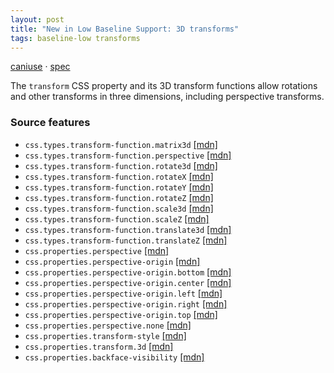 ```yaml
---
layout: post
title: "New in Low Baseline Support: 3D transforms"
tags: baseline-low transforms
---
```


[caniuse](https://caniuse.com/?search=transforms3d) · [spec](https://drafts.csswg.org/css-transforms-2/)

The `transform` CSS property and its 3D transform functions allow rotations and other transforms in three dimensions, including perspective transforms.

### Source features

- ``css.types.transform-function.matrix3d`` [[mdn]](https://developer.mozilla.org/en-US/search?q=css.types.transform-function.matrix3d)
- ``css.types.transform-function.perspective`` [[mdn]](https://developer.mozilla.org/en-US/search?q=css.types.transform-function.perspective)
- ``css.types.transform-function.rotate3d`` [[mdn]](https://developer.mozilla.org/en-US/search?q=css.types.transform-function.rotate3d)
- ``css.types.transform-function.rotateX`` [[mdn]](https://developer.mozilla.org/en-US/search?q=css.types.transform-function.rotateX)
- ``css.types.transform-function.rotateY`` [[mdn]](https://developer.mozilla.org/en-US/search?q=css.types.transform-function.rotateY)
- ``css.types.transform-function.rotateZ`` [[mdn]](https://developer.mozilla.org/en-US/search?q=css.types.transform-function.rotateZ)
- ``css.types.transform-function.scale3d`` [[mdn]](https://developer.mozilla.org/en-US/search?q=css.types.transform-function.scale3d)
- ``css.types.transform-function.scaleZ`` [[mdn]](https://developer.mozilla.org/en-US/search?q=css.types.transform-function.scaleZ)
- ``css.types.transform-function.translate3d`` [[mdn]](https://developer.mozilla.org/en-US/search?q=css.types.transform-function.translate3d)
- ``css.types.transform-function.translateZ`` [[mdn]](https://developer.mozilla.org/en-US/search?q=css.types.transform-function.translateZ)
- ``css.properties.perspective`` [[mdn]](https://developer.mozilla.org/en-US/search?q=css.properties.perspective)
- ``css.properties.perspective-origin`` [[mdn]](https://developer.mozilla.org/en-US/search?q=css.properties.perspective-origin)
- ``css.properties.perspective-origin.bottom`` [[mdn]](https://developer.mozilla.org/en-US/search?q=css.properties.perspective-origin.bottom)
- ``css.properties.perspective-origin.center`` [[mdn]](https://developer.mozilla.org/en-US/search?q=css.properties.perspective-origin.center)
- ``css.properties.perspective-origin.left`` [[mdn]](https://developer.mozilla.org/en-US/search?q=css.properties.perspective-origin.left)
- ``css.properties.perspective-origin.right`` [[mdn]](https://developer.mozilla.org/en-US/search?q=css.properties.perspective-origin.right)
- ``css.properties.perspective-origin.top`` [[mdn]](https://developer.mozilla.org/en-US/search?q=css.properties.perspective-origin.top)
- ``css.properties.perspective.none`` [[mdn]](https://developer.mozilla.org/en-US/search?q=css.properties.perspective.none)
- ``css.properties.transform-style`` [[mdn]](https://developer.mozilla.org/en-US/search?q=css.properties.transform-style)
- ``css.properties.transform.3d`` [[mdn]](https://developer.mozilla.org/en-US/search?q=css.properties.transform.3d)
- ``css.properties.backface-visibility`` [[mdn]](https://developer.mozilla.org/en-US/search?q=css.properties.backface-visibility)
